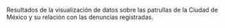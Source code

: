 Resultados de la visualización de datos sobre las patrullas de la Ciudad de México y su relación con las denuncias registradas.
